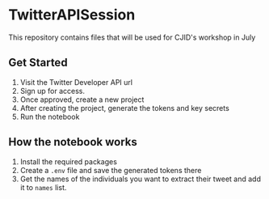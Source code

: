 # TwitterAPISession
This repository contains files that will be used for CJID's workshop in July

## Get Started 
1. Visit the Twitter Developer API url
2. Sign up for access.
3. Once approved, create a new project 
4. After creating the project, generate the tokens and key secrets 
5. Run the notebook 

## How the notebook works
1. Install the required packages
2. Create a `.env` file and save the generated tokens there 
3. Get the names of the individuals you want to extract their tweet and add it to `names` list.